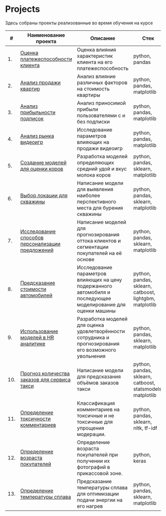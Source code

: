 # Projects

Здесь собраны проекты реализованные во время обучения на курсе


| #   | Наименование проекта                                                                                                                                                             | Описание                                                                                                       | Стек                                                       | Статус   |
|-----|----------------------------------------------------------------------------------------------------------------------------------------------------------------------------------|----------------------------------------------------------------------------------------------------------------|------------------------------------------------------------|----------|
| 1.  | [Оценка платежеспособности клиента](https://github.com/nosnic/y_practicum/blob/main/01_borrowers_reliability/borrowers_reliability.ipynb)                                        | Оценка влияния характеристик клиента на его платежеспособность                                                 | python, pandas                                             | Завершён |
| 2.  | [Анализ продажи квартир](https://github.com/nosnic/y_practicum/tree/main/02_apartment_sales_analysis)                                                                            | Анализ влияние различных факторов на стоимость квартиры                                                        | python, pandas, matplotlib                                 | Завершён |
| 3.  | [Анализ прибыльности подписок](https://github.com/nosnic/y_practicum/blob/main/03_subscription_benefits/subscription_benefits.ipynb)                                             | Анализ приносимой прибыли пользователями с и без подписки                                                      | python, pandas, matplotlib                                 | Завершён |
| 4.  | [Анализ рынка видеоигр](https://github.com/nosnic/y_practicum/blob/main/04_assessment_of_video_game_market/README.md)                                                            | Исследование параметров влияющих на продажи видеоигр                                                           | python, pandas, matplotlib                                 | Завершён |
| 5.  | [Создание моделей для оценки коров](https://github.com/nosnic/y_practicum/blob/main/05_predict_best_cows_to_buy/predict_best_cows_to_buy.ipynb)                                  | Разработка моделей определяющих средний удой и вкус молока коров                                               | python, pandas, sklearn, matplotlib                        | Завершён |
| 6.  | [Выбор локации для скважины](https://github.com/nosnic/y_practicum/blob/main/06_location_selection_for_well/location_selection_for_well.ipynb)                                   | Написание модели для выявления наиболее перспективного места для бурения скважины                              | python, pandas, sklearn, matplotlib                        | Завершён |
| 7.  | [Исследование способов персонализации предложений](https://github.com/nosnic/y_practicum/blob/main/07_personalized_offers_for_customers/personalized_offers_for_customers.ipynb) | Написание моделей для прогнозирования оттока клиентов и сегментации покупателей на её основе                   | python, pandas, sklearn, matplotlib                        | Завершён |
| 8.  | [Предсказание стоимости автомобилей](https://github.com/nosnic/y_practicum/blob/main/08_car_prices_prediction/car_prices_prediction.ipynb)                                       | Исследование параметров влияющих на цену подержанного автомобиля и последующее моделирование для оценки машины | python, pandas, sklearn, catboost, lightgbm, matplotlib    | Завершён |
| 9.  | [Использование моделей в HR аналитике](https://github.com/nosnic/y_practicum/blob/main/09_hr_analytics/hr_analytics.ipynb)                                                       | Разработка моделей для оценка удовлетворённости сотрудника и прогнозирования его возможного увольнения         | python, pandas, sklearn, matplotlib                        | Завершён |
| 10. | [Прогноз количества заказов для сервиса такси](https://github.com/nosnic/y_practicum/blob/main/10_taxi_orders_forecasting/taxi_orders_forecasting.ipynb)                         | Написание модели для предсказания объёмов заказов такси                                                        | python, pandas, sklearn, catboost, statsmodels, matplotlib | Завершён |
| 11. | [Определение токсичности комментариев](https://github.com/nosnic/y_practicum/blob/main/11_toxic_comments_detection/toxic_comments_detection.ipynb)                               | Классификация комментариев на токсичные и не токсичные для упрощения модерации.                                | python, pandas, sklearn, nltk, tf-idf                      | Завершён |
| 12. | [Определение возраста покупателей](https://github.com/nosnic/y_practicum/blob/main/12_age_prediction/age_prediction.ipynb)                                                       | Определение возраста покупателей при получении их фотографий в прикассовой зоне.                               | python, keras                                              | Завершён |
| 13. | [Определение температуры сплава](https://github.com/nosnic/y_practicum/blob/main/13_temperature_prediction/temperature_prediction.ipynb)                                         | Предсказание температуры сплава для оптимизации подачи энергии на его нагрев                                   | python, pandas, sklearn, matplotlib                        | Завершён |
